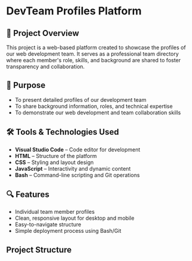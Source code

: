 # DevTeam Profiles Platform

## 📌 Project Overview

This project is a web-based platform created to showcase the profiles of our web development team. It serves as a professional team directory where each member's role, skills, and background are shared to foster transparency and collaboration.

## 🎯 Purpose

- To present detailed profiles of our development team
- To share background information, roles, and technical expertise
- To demonstrate our web development and team collaboration skills

## 🛠️ Tools & Technologies Used

- **Visual Studio Code** – Code editor for development
- **HTML** – Structure of the platform
- **CSS** – Styling and layout design
- **JavaScript** – Interactivity and dynamic content
- **Bash** – Command-line scripting and Git operations

## 🔍 Features

- Individual team member profiles
- Clean, responsive layout for desktop and mobile
- Easy-to-navigate structure
- Simple deployment process using Bash/Git

## Project Structure

